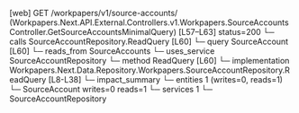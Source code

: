 [web] GET /workpapers/v1/source-accounts/  (Workpapers.Next.API.External.Controllers.v1.Workpapers.SourceAccountsController.GetSourceAccountsMinimalQuery)  [L57–L63] status=200
  └─ calls SourceAccountRepository.ReadQuery [L60]
  └─ query SourceAccount [L60]
    └─ reads_from SourceAccounts
  └─ uses_service SourceAccountRepository
    └─ method ReadQuery [L60]
      └─ implementation Workpapers.Next.Data.Repository.Workpapers.SourceAccountRepository.ReadQuery [L8-L38]
  └─ impact_summary
    └─ entities 1 (writes=0, reads=1)
      └─ SourceAccount writes=0 reads=1
    └─ services 1
      └─ SourceAccountRepository

